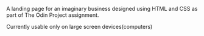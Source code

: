 A landing page for an imaginary business designed using HTML and CSS as part of The Odin Project assignment.

Currently usable only on large screen devices(computers)